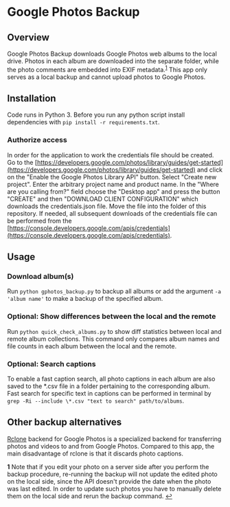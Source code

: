 # Google Photos Backup

## Overview

Google Photos Backup downloads Google Photos web albums to the local drive. Photos in each album are downloaded into the separate folder, while the photo comments are embedded into EXIF metadata.<sup id="a1">[1](#f1)</sup> This app only serves as a local backup and cannot upload photos to Google Photos.

## Installation

Code runs in Python 3. Before you run any python script install dependencies with ```pip install -r requirements.txt```.

### Authorize access

In order for the application to work the credentials file should be created. Go to the [https://developers.google.com/photos/library/guides/get-started](https://developers.google.com/photos/library/guides/get-started) and click on the "Enable the Google Photos Library API" button. Select "Create new project". Enter the arbitrary project name and product name. In the "Where are you calling from?" field choose the "Desktop app" and press the button "CREATE" and then "DOWNLOAD CLIENT CONFIGURATION" which downloads the credentials.json file. Move the file into the folder of this repository. If needed, all subsequent downloads of the credentials file can be performed from the [https://console.developers.google.com/apis/credentials](https://console.developers.google.com/apis/credentials).

## Usage

### Download album(s)

Run ```python gphotos_backup.py``` to backup all albums or add the argument ```-a 'album name'``` to make a backup of the specified album.

### Optional: Show differences between the local and the remote

Run ```python quick_check_albums.py``` to show diff statistics between local and remote album collections. This command only compares album names and file counts in each album between the local and the remote.

### Optional: Search captions

To enable a fast caption search, all photo captions in each album are also saved to the *.csv file in a folder pertaining to the corresponding album. Fast search for specific text in captions can be performed in terminal by ```grep -Ri --include \*.csv "text to search" path/to/albums```.

## Other backup alternatives

[Rclone](https://rclone.org/googlephotos/) backend for Google Photos is a specialized backend for transferring photos and videos to and from Google Photos. Compared to this app, the main disadvantage of rclone is that it discards photo captions.

<b id="f1">1</b> Note that if you edit your photo on a server side after you perform the backup procedure, re-running the backup will not update the edited photo on the local side, since the API doesn't provide the date when the photo was last edited. In order to update such photos you have to manually delete them on the local side and rerun the backup command. [↩](#a1)
